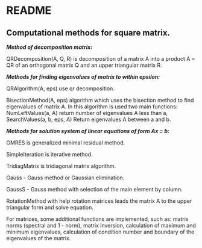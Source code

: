 README
========

**Computational methods for square matrix.**
---------------------------------------------

***Method of decomposition matrix:***

QRDecomposition(A, Q, R) is decomposition of a matrix A into a product A = QR of an orthogonal matrix Q and an upper triangular matrix R.

***Methods for finding eigenvalues of matrix to within epsilon:***

QRAlgorithm(A, eps) use qr decomposition.

BisectionMethod(A, eps) algorithm which uses the bisection method to find eigenvalues of matrix A. In this algorithm is used two main functions:
	NumLeftValues(a, A) return number of eigenvalues A less than a,
	SearchValues(a, b, eps,  A) Return eigenvalues A between a and b.


***Methods for solution system of linear equations of form Ax = b:***

GMRES is generalized minimal residual method.

SimpleIteration is iterative method.

TridiagMatrix is tridiagonal matrix algorithm.

Gauss - Gauss method or Gaussian elimination.

GaussS - Gauss method with selection of the main element by column.

RotationMethod with help rotation matrices leads the matrix A to the upper triangular form and solve equation.

For matrices, some additional functions are implemented, such as:
matrix norms (spectral and 1 - norm), matrix inversion, calculation of maximum and minimum eigenvalues, calculation of condition number and boundary of the eigenvalues of the matrix.